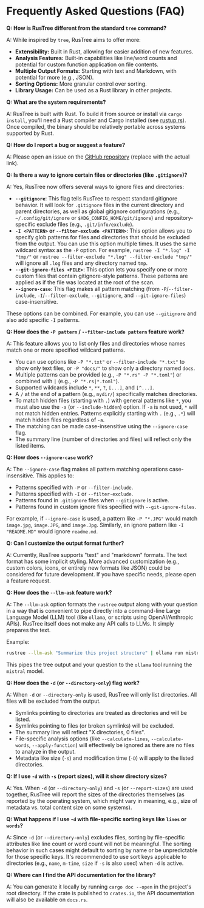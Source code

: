 # Frequently Asked Questions (FAQ)

**Q: How is RusTree different from the standard `tree` command?**

A: While inspired by `tree`, RusTree aims to offer more:

- **Extensibility:** Built in Rust, allowing for easier addition of new features.
- **Analysis Features:** Built-in capabilities like line/word counts and potential for custom function application on file contents.
- **Multiple Output Formats:** Starting with text and Markdown, with potential for more (e.g., JSON).
- **Sorting Options:** More granular control over sorting.
- **Library Usage:** Can be used as a Rust library in other projects.

**Q: What are the system requirements?**

A: RusTree is built with Rust. To build it from source or install via `cargo install`, you'll need a Rust compiler and Cargo installed (see [rustup.rs](https://rustup.rs/)). Once compiled, the binary should be relatively portable across systems supported by Rust.

**Q: How do I report a bug or suggest a feature?**

A: Please open an issue on the [GitHub repository](https://github.com/yourusername/rustree) (replace with the actual link).

**Q: Is there a way to ignore certain files or directories (like `.gitignore`)?**

A: Yes, RusTree now offers several ways to ignore files and directories:

- **`--gitignore`**: This flag tells RusTree to respect standard gitignore behavior. It will look for `.gitignore` files in the current directory and parent directories, as well as global gitignore configurations (e.g., `~/.config/git/ignore` or `$XDG_CONFIG_HOME/git/ignore`) and repository-specific exclude files (e.g., `.git/info/exclude`).
- **`-I <PATTERN>` or `--filter-exclude <PATTERN>`**: This option allows you to specify glob patterns for files and directories that should be excluded from the output. You can use this option multiple times. It uses the same wildcard syntax as the `-P` option. For example, `rustree -I "*.log" -I "tmp/"` or `rustree --filter-exclude "*.log" --filter-exclude "tmp/"` will ignore all `.log` files and any directory named `tmp`.
- **`--git-ignore-files <FILE>`**: This option lets you specify one or more custom files that contain gitignore-style patterns. These patterns are applied as if the file was located at the root of the scan.
- **`--ignore-case`**: This flag makes all pattern matching (from `-P`/`--filter-include`, `-I`/`--filter-exclude`, `--gitignore`, and `--git-ignore-files`) case-insensitive.

These options can be combined. For example, you can use `--gitignore` and also add specific `-I` patterns.

**Q: How does the `-P pattern` / `--filter-include pattern` feature work?**

A: This feature allows you to list only files and directories whose names match one or more specified wildcard patterns.

- You can use options like `-P "*.txt"` or `--filter-include "*.txt"` to show only text files, or `-P "docs/"` to show only a directory named `docs`.
- Multiple patterns can be provided (e.g., `-P "*.rs" -P "*.toml"`) or combined with `|` (e.g., `-P "*.rs|*.toml"`).
- Supported wildcards include `*`, `**`, `?`, `[...]`, and `[^...]`.
- A `/` at the end of a pattern (e.g., `mydir/`) specifically matches directories.
- To match hidden files (starting with `.`) with general patterns like `*`, you must also use the `-a` (or `--include-hidden`) option. If `-a` is not used, `*` will not match hidden entries. Patterns explicitly starting with `.` (e.g., `.*`) will match hidden files regardless of `-a`.
- The matching can be made case-insensitive using the `--ignore-case` flag.
- The summary line (number of directories and files) will reflect only the listed items.

**Q: How does `--ignore-case` work?**

A: The `--ignore-case` flag makes all pattern matching operations case-insensitive. This applies to:

- Patterns specified with `-P` or `--filter-include`.
- Patterns specified with `-I` or `--filter-exclude`.
- Patterns found in `.gitignore` files when `--gitignore` is active.
- Patterns found in custom ignore files specified with `--git-ignore-files`.

For example, if `--ignore-case` is used, a pattern like `-P "*.JPG"` would match `image.jpg`, `image.JPG`, and `image.Jpg`. Similarly, an ignore pattern like `-I "README.MD"` would ignore `readme.md`.

**Q: Can I customize the output format further?**

A: Currently, RusTree supports "text" and "markdown" formats. The text format has some implicit styling. More advanced customization (e.g., custom colors, icons, or entirely new formats like JSON) could be considered for future development. If you have specific needs, please open a feature request.

**Q: How does the `--llm-ask` feature work?**

A: The `--llm-ask` option formats the `rustree` output along with your question in a way that is convenient to pipe directly into a command-line Large Language Model (LLM) tool (like `ollama`, or scripts using OpenAI/Anthropic APIs). RusTree itself does not make any API calls to LLMs. It simply prepares the text.

Example:

```bash
rustree --llm-ask "Summarize this project structure" | ollama run mistral
```

This pipes the tree output and your question to the `ollama` tool running the `mistral` model.

**Q: How does the `-d` (or `--directory-only`) flag work?**

A: When `-d` or `--directory-only` is used, RusTree will only list directories. All files will be excluded from the output.

- Symlinks pointing to directories are treated as directories and will be listed.
- Symlinks pointing to files (or broken symlinks) will be excluded.
- The summary line will reflect "X directories, 0 files".
- File-specific analysis options (like `--calculate-lines`, `--calculate-words`, `--apply-function`) will effectively be ignored as there are no files to analyze in the output.
- Metadata like size (`-s`) and modification time (`-D`) will apply to the listed directories.

**Q: If I use `-d` with `-s` (report sizes), will it show directory sizes?**

A: Yes. When `-d` (or `--directory-only`) and `-s` (or `--report-sizes`) are used together, RusTree will report the sizes of the directories themselves (as reported by the operating system, which might vary in meaning, e.g., size of metadata vs. total content size on some systems).

**Q: What happens if I use `-d` with file-specific sorting keys like `lines` or `words`?**

A: Since `-d` (or `--directory-only`) excludes files, sorting by file-specific attributes like line count or word count will not be meaningful. The sorting behavior in such cases might default to sorting by name or be unpredictable for those specific keys. It's recommended to use sort keys applicable to directories (e.g., `name`, `m-time`, `size` if `-s` is also used) when `-d` is active.

**Q: Where can I find the API documentation for the library?**

A: You can generate it locally by running `cargo doc --open` in the project's root directory. If the crate is published to `crates.io`, the API documentation will also be available on `docs.rs`.